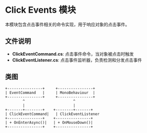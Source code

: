 # Click Events 模块

本模块包含点击事件相关的命令实现，用于响应对象的点击事件。

## 文件说明

- **ClickEventCommand.cs**: 点击事件命令，当对象被点击时触发
- **ClickEventListener.cs**: 点击事件监听器，负责检测和分发点击事件

## 类图

```
+----------------+     +----------------+
| EventCommand   |     | MonoBehaviour  |
+----------------+     +----------------+
        ^                      ^
        |                      |
+-------+--------+    +--------+-------+
| ClickEventCommand|   | ClickEventListener
+----------------+    +----------------+
| + OnEnterAsync()|   | + OnMouseDown()|
+----------------+    +----------------+
```
